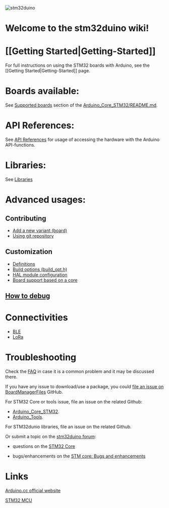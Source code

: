 ![stm32duino](https://avatars2.githubusercontent.com/u/12180191?v=3&s=200) 
# Welcome to the **stm32duino** wiki!

# [[Getting Started|Getting-Started]]
For full instructions on using the STM32 boards with Arduino, see the [[Getting Started|Getting-Started]] page.

# Boards available:
See [Supported boards](https://github.com/stm32duino/Arduino_Core_STM32/blob/master/README.md#supported-boards) section of the [Arduino_Core_STM32/README.md](https://github.com/stm32duino/Arduino_Core_STM32/blob/master/README.md).

# API References:
See [API References](https://github.com/stm32duino/wiki/wiki/API) for usage of accessing the hardware with the Arduino API-functions.

# Libraries:
See [Libraries](https://github.com/stm32duino/wiki/wiki/Libraries)

# Advanced usages:
## Contributing
* [Add a new variant (board)](https://github.com/stm32duino/wiki/wiki/Add-a-new-variant-%28board%29)
* [Using git repository](https://github.com/stm32duino/wiki/wiki/Using-git-repository)
## Customization
* [Definitions](https://github.com/stm32duino/wiki/wiki/Custom-definitions)
* [Build options (build_opt.h)](https://github.com/stm32duino/wiki/wiki/Customize-build-options-using-build_opt.h)
* [HAL module configuration](https://github.com/stm32duino/wiki/wiki/HAL-configuration)
* [Board support based on a core](https://github.com/stm32duino/wiki/wiki/Custom-board-based-on-a-core)
## [How to debug](https://github.com/stm32duino/wiki/wiki/How-to-debug)

# Connectivities
* [BLE](https://github.com/stm32duino/wiki/wiki/stm32duinoble)
* [LoRa](https://github.com/stm32duino/wiki/wiki/lora)

# Troubleshooting

Check the [FAQ](https://github.com/stm32duino/wiki/wiki/FAQ) in case it is a common problem and it may be discussed there.

If you have any issue to download/use a package, you could [file an issue on BoardManagerFiles](https://github.com/stm32duino/BoardManagerFiles/issues/new) GitHub.

For STM32 Core or tools issue, file an issue on the related Github:
 * [Arduino_Core_STM32](https://github.com/stm32duino/Arduino_Core_STM32/issues/new).
 * [Arduino_Tools](https://github.com/stm32duino/Arduino_Tools/issues/new).

For STM32dunio libraries, file an issue on the related Github.

Or submit a topic on the [stm32duino forum](http://stm32duino.com):

 * questions on the [STM32 Core](http://stm32duino.com/viewforum.php?f=48)

 * bugs/enhancements on the [STM core: Bugs and enhancements](http://stm32duino.com/viewforum.php?f=49)

# Links
[Arduino.cc official website](https://www.arduino.cc/)

[STM32 MCU](http://www.st.com/en/microcontrollers/stm32-32-bit-arm-cortex-mcus.html)